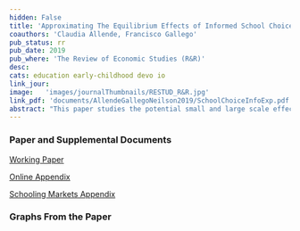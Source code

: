 ```yaml
---
hidden: False
title: 'Approximating The Equilibrium Effects of Informed School Choice'
coauthors: 'Claudia Allende, Francisco Gallego'
pub_status: rr
pub_date: 2019
pub_where: 'The Review of Economic Studies (R&R)'
desc:
cats: education early-childhood devo io
link_jour:
image:   'images/journalThumbnails/RESTUD_R&R.jpg'
link_pdf: 'documents/AllendeGallegoNeilson2019/SchoolChoiceInfoExp.pdf'
abstract: "This paper studies the potential small and large scale effects of a policy designed to produce more informed consumers in the market for primary education. We develop and test a personalized information provision intervention that targets families of public Pre-K students entering elementary schools in Chile. Using a randomized control trial, we find that the intervention shifts parents' choices toward schools with higher average test scores, higher value added, higher prices, and schools that tend to be further from their homes. Tracking students with administrative data, we find that student academic achievement on test scores was approximately 0.2 standard deviations higher among treated families five years after the intervention. To quantitatively gauge how average treatment effects might vary in a scaled up version of this policy, we embed the randomized control trial within a structural model of school choice and competition where price and quality are chosen endogenously and schools face capacity constraints. We use the estimated model of demand and supply to simulate policy effects under different assumptions about equilibrium constraints. In counterfactual simulations, we find that capacity constraints play an important role mitigating the policy effect  but in several scenarios, the supply-side response increases quality, which contributes to an overall positive average treatment effect. Finally, we show how the estimated model can inform the design of a large scale experiment such that reduced form estimates can capture equilibrium effects and spillovers."
---
```

### Paper and Supplemental Documents


[Working Paper](../work/documents/AllendeGallegoNeilson2019/SchoolChoiceInfoExp.pdf)

[Online Appendix](../work/documents/AllendeGallegoNeilson2019/OnlineAppendix_AGN.pdf)

[Schooling Markets Appendix](../work/documents/AllendeGallegoNeilson2019/OnlineAppendix_SchoolingMarketsChile.pdf)

### Graphs From the Paper


<div class='full'>
  <div class='row'>
    <div class='large-12 columns'>
      <div class='mod modBoxedSlider'>
        <div class='slides'>
          <div class='slide'>
            <img alt="" src="documents/AllendeGallegoNeilson2019/C1_FirmFE.png" />
          </div>
          <div class='slide'>
            <img alt="" src="documents/AllendeGallegoNeilson2019/QualityDistExpType12_5.png" />
          </div>
          <div class='slide'>
            <img alt="" src="documents/AllendeGallegoNeilson2019/ATECountSupply1_2018_07_18.png" />
          </div>
          <div class='slide'>
            <img alt="" src="documents/AllendeGallegoNeilson2019/ChangeMarkDownDist.png" />
          </div>      
          <div class='slide'>
            <img alt="" src="documents/AllendeGallegoNeilson2019/MarkDownDist.png" />
          </div>  
          <div class='slide'>
            <img alt="" src="documents/AllendeGallegoNeilson2019/Principal_FE_Graph.png" />
          </div>                 
        </div>
      </div>
    </div>
  </div>


<!-- **Distribution of Cost Estimates**

![CostEstimates](documents/AllendeGallegoNeilson2019/C1_FirmFE.png)

**Counterfactual Distribution of School Value Added with Supply and Demand Reaction**

![CounterFactual](documents/AllendeGallegoNeilson2019/QualityDistExpType12_5.png) -->
